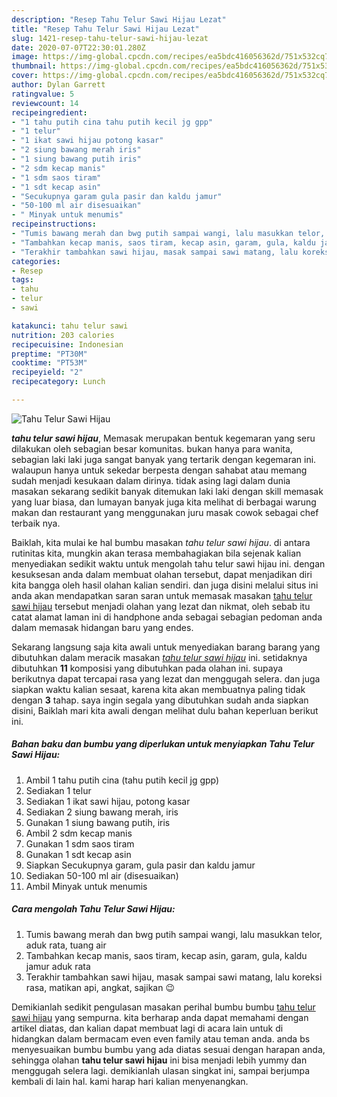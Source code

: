 ```yaml
---
description: "Resep Tahu Telur Sawi Hijau Lezat"
title: "Resep Tahu Telur Sawi Hijau Lezat"
slug: 1421-resep-tahu-telur-sawi-hijau-lezat
date: 2020-07-07T22:30:01.280Z
image: https://img-global.cpcdn.com/recipes/ea5bdc416056362d/751x532cq70/tahu-telur-sawi-hijau-foto-resep-utama.jpg
thumbnail: https://img-global.cpcdn.com/recipes/ea5bdc416056362d/751x532cq70/tahu-telur-sawi-hijau-foto-resep-utama.jpg
cover: https://img-global.cpcdn.com/recipes/ea5bdc416056362d/751x532cq70/tahu-telur-sawi-hijau-foto-resep-utama.jpg
author: Dylan Garrett
ratingvalue: 5
reviewcount: 14
recipeingredient:
- "1 tahu putih cina tahu putih kecil jg gpp"
- "1 telur"
- "1 ikat sawi hijau potong kasar"
- "2 siung bawang merah iris"
- "1 siung bawang putih iris"
- "2 sdm kecap manis"
- "1 sdm saos tiram"
- "1 sdt kecap asin"
- "Secukupnya garam gula pasir dan kaldu jamur"
- "50-100 ml air disesuaikan"
- " Minyak untuk menumis"
recipeinstructions:
- "Tumis bawang merah dan bwg putih sampai wangi, lalu masukkan telor, aduk rata, tuang air"
- "Tambahkan kecap manis, saos tiram, kecap asin, garam, gula, kaldu jamur aduk rata"
- "Terakhir tambahkan sawi hijau, masak sampai sawi matang, lalu koreksi rasa, matikan api, angkat, sajikan 😉"
categories:
- Resep
tags:
- tahu
- telur
- sawi

katakunci: tahu telur sawi 
nutrition: 203 calories
recipecuisine: Indonesian
preptime: "PT30M"
cooktime: "PT53M"
recipeyield: "2"
recipecategory: Lunch

---
```



![Tahu Telur Sawi Hijau](https://img-global.cpcdn.com/recipes/ea5bdc416056362d/751x532cq70/tahu-telur-sawi-hijau-foto-resep-utama.jpg)

<b><i>tahu telur sawi hijau</i></b>, Memasak merupakan bentuk kegemaran yang seru dilakukan oleh sebagian besar komunitas. bukan hanya para wanita, sebagian laki laki juga sangat banyak yang tertarik dengan kegemaran ini. walaupun hanya untuk sekedar berpesta dengan sahabat atau memang sudah menjadi kesukaan dalam dirinya. tidak asing lagi dalam dunia masakan sekarang sedikit banyak ditemukan laki laki dengan skill memasak yang luar biasa, dan lumayan banyak juga kita melihat di berbagai warung makan dan restaurant yang menggunakan juru masak cowok sebagai chef terbaik nya.

Baiklah, kita mulai ke hal bumbu masakan <i>tahu telur sawi hijau</i>. di antara rutinitas kita, mungkin akan terasa membahagiakan bila sejenak kalian menyediakan sedikit waktu untuk mengolah tahu telur sawi hijau ini. dengan kesuksesan anda dalam membuat olahan tersebut, dapat menjadikan diri kita bangga oleh hasil olahan kalian sendiri. dan juga disini melalui situs ini anda akan mendapatkan saran saran untuk memasak masakan <u>tahu telur sawi hijau</u> tersebut menjadi olahan yang lezat dan nikmat, oleh sebab itu catat alamat laman ini di handphone anda sebagai sebagian pedoman anda dalam memasak hidangan baru yang endes.




Sekarang langsung saja kita awali untuk menyediakan barang barang yang dibutuhkan dalam meracik masakan <u><i>tahu telur sawi hijau</i></u> ini. setidaknya dibutuhkan <b>11</b> komposisi yang dibutuhkan pada olahan ini. supaya berikutnya dapat tercapai rasa yang lezat dan menggugah selera. dan juga siapkan waktu kalian sesaat, karena kita akan membuatnya paling tidak dengan <b>3</b> tahap. saya ingin segala yang dibutuhkan sudah anda siapkan disini, Baiklah mari kita awali dengan melihat dulu bahan keperluan berikut ini.

<!--inarticleads1-->

##### Bahan baku dan bumbu yang diperlukan untuk menyiapkan Tahu Telur Sawi Hijau:

1. Ambil 1 tahu putih cina (tahu putih kecil jg gpp)
1. Sediakan 1 telur
1. Sediakan 1 ikat sawi hijau, potong kasar
1. Sediakan 2 siung bawang merah, iris
1. Gunakan 1 siung bawang putih, iris
1. Ambil 2 sdm kecap manis
1. Gunakan 1 sdm saos tiram
1. Gunakan 1 sdt kecap asin
1. Siapkan Secukupnya garam, gula pasir dan kaldu jamur
1. Sediakan 50-100 ml air (disesuaikan)
1. Ambil  Minyak untuk menumis




<!--inarticleads2-->

##### Cara mengolah Tahu Telur Sawi Hijau:

1. Tumis bawang merah dan bwg putih sampai wangi, lalu masukkan telor, aduk rata, tuang air
1. Tambahkan kecap manis, saos tiram, kecap asin, garam, gula, kaldu jamur aduk rata
1. Terakhir tambahkan sawi hijau, masak sampai sawi matang, lalu koreksi rasa, matikan api, angkat, sajikan 😉




Demikianlah sedikit pengulasan masakan perihal bumbu bumbu <u>tahu telur sawi hijau</u> yang sempurna. kita berharap anda dapat memahami dengan artikel diatas, dan kalian dapat membuat lagi di acara lain untuk di hidangkan dalam bermacam even even family atau teman anda. anda bs menyesuaikan bumbu bumbu yang ada diatas sesuai dengan harapan anda, sehingga olahan <b>tahu telur sawi hijau</b> ini bisa menjadi lebih yummy dan menggugah selera lagi. demikianlah ulasan singkat ini, sampai berjumpa kembali di lain hal. kami harap hari kalian menyenangkan.
